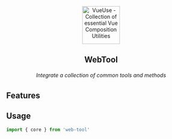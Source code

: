<div align="center">
<a href="https://github.com/flingyp/YToolUse">
  <img src="https://s1.328888.xyz/2022/07/23/mfMak.png" alt="VueUse - Collection of essential Vue Composition Utilities" width="100">
</a>
<br>
<h2>WebTool</h2>
<h6>Integrate a collection of common tools and methods</h6>
</div>

## Features

## Usage

```ts
import { core } from 'web-tool'
```
